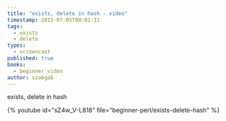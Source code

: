 ```yaml
---
title: "exists, delete in hash - video"
timestamp: 2015-07-05T08:01:31
tags:
  - exists
  - delete
types:
  - screencast
published: true
books:
  - beginner_video
author: szabgab
---
```



exists, delete in hash


{% youtube id="sZ4w_V-L818" file="beginner-perl/exists-delete-hash" %}
